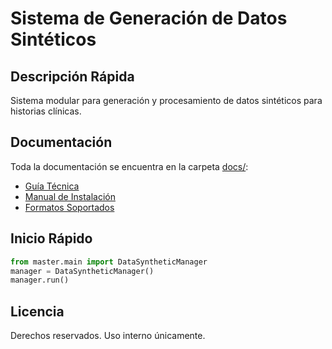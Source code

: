 # Sistema de Generación de Datos Sintéticos

## Descripción Rápida
Sistema modular para generación y procesamiento de datos sintéticos para historias clínicas.

## Documentación
Toda la documentación se encuentra en la carpeta [docs/](docs/):
- [Guía Técnica](docs/GUIA_TECNICA.md)
- [Manual de Instalación](docs/INSTALACION.md)
- [Formatos Soportados](docs/FORMATOS.md)

## Inicio Rápido
```python
from master.main import DataSyntheticManager
manager = DataSyntheticManager()
manager.run()
```

## Licencia
Derechos reservados. Uso interno únicamente.
